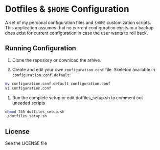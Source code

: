 Dotfiles & `$HOME` Configuration
================================

A set of my personal configuration files and `$HOME` customization scripts. This application assumes that no current configuration exists or a backup does exist for current configuration in case the user wants to roll back.

Running Configuration
---------------------
1. Clone the reposiory or download the arhive.

1. Create and edit your own `configuration.conf` file. Skeleton available in `configuration.conf.default`:
```bash
mv configuration.conf.default configuration.conf
vi configuration.conf
```

1. Run the complete setup or edit dotfiles_setup.sh to comment out uneeded scripts
```bash
chmod 755 dotfiles_setup.sh
./dotfiles_setup.sh
```

License
-------
See the LICENSE file
